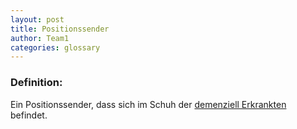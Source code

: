 ```yaml
---
layout: post
title: Positionssender
author: Team1
categories: glossary
---
```


### Definition:
Ein Positionssender, dass sich im Schuh der [demenziell Erkrankten](https://fae.archi-lab.io/glossary/2019/11/15/Glossary-dementiell-Erkrankter.html) befindet.
